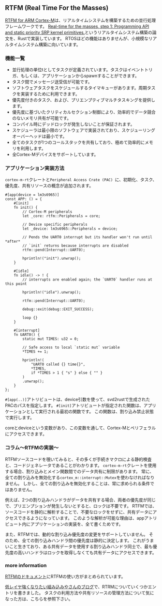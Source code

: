 ## RTFM (Real Time For the Masses)

[RTFM for ARM Cortex-M]は、リアルタイムシステムを構築するための並行処理フレームワークです。
[Real-time for the masses, step 1: Programming API and static priority SRP kernel primitives.]というリアルタイムシステム構築の論文を、Rustで実装しています。
RTOSほどの機能はありませんが、小規模なリアルタイムシステム構築に向いています。

[RTFM for ARM Cortex-M]: https://github.com/japaric/cortex-m-rtfm
[Real-time for the masses, step 1: Programming API and static priority SRP kernel primitives.]: https://www.diva-portal.org/smash/get/diva2:1005680/FULLTEXT01.pdf

### 機能一覧

- 並行処理の単位tとしてタスクが定義されています。タスクはイベントトリガ、もしくは、アプリケーションからspawnすることができます。
- タスク間でメッセージ送受信が可能です。
- ソフトウェアタスクをスケジュールするタイマキューがあります。周期タスクを実装するために利用できます。
- 優先度付きのタスク、および、プリエンプティブマルチタスキングを提供します。
- 優先度に基づいたクリティカルセクション制御により、効率的でデータ競合のないメモリ共有が可能です。
- コンパイル時にデッドロックが発生しないことが保証されます。
- スケジューラは最小限のソフトウェアで実装されており、スケジューリングオーバーヘッドは最小です。
- 全てのタスクが1つのコールスタックを共有しており、極めて効率的にメモリを利用します。
- 全Cortex-Mデバイスをサポートしています。

### アプリケーション実装方法

`cortex-m-rt`クレートと`Peripheral Access Crate (PAC) `に、初期化、タスク、優先度、共有リソースの概念が追加されます。

```rust,ignore
#[app(device = lm3s6965)]
const APP: () = {
    #[init]
    fn init() {
        // Cortex-M peripherals
        let _core: rtfm::Peripherals = core;

        // Device specific peripherals
        let _device: lm3s6965::Peripherals = device;

        // Pends the UART0 interrupt but its handler won't run until *after*
        // `init` returns because interrupts are disabled
        rtfm::pend(Interrupt::UART0);

        hprintln!("init").unwrap();
    }

    #[idle]
    fn idle() -> ! {
        // interrupts are enabled again; the `UART0` handler runs at this point

        hprintln!("idle").unwrap();

        rtfm::pend(Interrupt::UART0);

        debug::exit(debug::EXIT_SUCCESS);

        loop {}
    }

    #[interrupt]
    fn UART0() {
        static mut TIMES: u32 = 0;

        // Safe access to local `static mut` variable
        *TIMES += 1;

        hprintln!(
            "UART0 called {} time{}",
            *TIMES,
            if *TIMES > 1 { "s" } else { "" }
        )
        .unwrap();
    }
};
```

`#[app(..)]`アトリビュートは、device引数を使って、svd2rustで生成されたPACのパスを指定します。
`#[init]`アトリビュートが指定された関数は、アプリケーションとして実行される最初の関数です。
この関数は、割り込み禁止状態で実行します。

coreとdeviceという変数があり、この変数を通して、Cortex-Mとペリフェラルにアクセスできます。

### コラム〜RTFMの実装〜

RTFMソースコードを覗いてみると、その多くが手続きマクロによる静的検査と、コードジェネレータであることがわかります。
`cortex-m-rt`クレートを使用する場合、割り込みとメイン関数間でのデータ共有に制限があります。
常に、全ての割り込みを無効化する`cortex_m::interrupt::Mutex`を使わなければなりません。
しかし、全ての割り込みを無効化することは、常に求められる条件ではありません。

例えば、2つの割り込みハンドラがデータを共有する場合、両者の優先度が同じで、プリエンプションが発生しないとすると、ロックは不要です。
RTFMでは、ソースコードを静的に解析することで、不要なロックをせずに、共有データにアクセスできるようになっています。
このような解析が可能な理由は、appアトリビュート内にアプリケーションの実装を、全て書くためです。

また、RTFMでは、動的な割り込み優先度の変更をサポートしていません。
そのため、全ての割り込みハンドラ間の優先度は静的に決定します。
これがうまいこと生きており、ある共有データを使用する割り込みハンドラ同士で、最も優先度の高いハンドラはロックを取得しなくても共有データにアクセスできます。

### more information

[RTFMのドキュメント]にRTFMの使い方がまとめられています。

[RTFMのドキュメント]: https://japaric.github.io/cortex-m-rtfm/book/en/

[低レイヤ強くなりたい組み込みやさんのブログ]で、RTRMについていくつかエントリを書きました。
タスクの利用方法や共有リソースの管理方法について気になった方は、こちらを参照下さい。

[低レイヤ強くなりたい組み込みやさんのブログ]: https://tomo-wait-for-it-yuki.hatenablog.com/archive/category/rtfm
